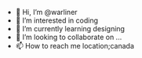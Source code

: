 - 👋 Hi, I’m @warliner
- 👀 I’m interested in coding
- 🌱 I’m currently learning designing
- 💞️ I’m looking to collaborate on ...
- 📫 How to reach me location;canada

<!---
warliner/warliner is a ✨ special ✨ repository because its `README.md` (this file) appears on your GitHub profile.
You can click the Preview link to take a look at your changes.
--->

